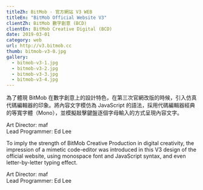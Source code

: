 ```yaml
---
titleZh: BitMob · 官方網站 V3 WEB
titleEn: "BitMob Official Website V3"
clientZh: BitMob 數字創意 (BCD)
clientEn: BitMob Creative Digital (BCD)
date: 2019-03-01
category: web
url: http://v3.bitmob.cc
thumb: bitmob-v3-0.jpg
gallery:
  - bitmob-v3-1.jpg
  - bitmob-v3-2.jpg
  - bitmob-v3-3.jpg
  - bitmob-v3-4.jpg
---
```


為了體現 BitMob 在數字創意上的設計特色，在第三次官網改版的時候，引入仿真代碼編輯器的印象。將內容文字模仿為 JavaScript 的語法，採用代碼編輯器經典的等寬字體（Mono），並模擬敲擊鍵盤逐個字母輸入的方式呈現內容文字。

Art Director: maf<br/>
Lead Programmer: Ed Lee

<!-- lang -->

To imply the strength of BitMob Creative Production in digital creativity, the impression of a mimetic code-editor was introduced in this V3 design of the official website, using monospace font and JavaScript syntax, and even letter-by-letter typing effect.

Art Director: maf<br/>
Lead Programmer: Ed Lee
